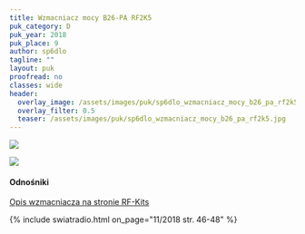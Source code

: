 ```yaml
---
title: Wzmacniacz mocy B26-PA RF2K5
puk_category: D
puk_year: 2018
puk_place: 9
author: sp6dlo
tagline: ""
layout: puk
proofread: no
classes: wide
header:
  overlay_image: /assets/images/puk/sp6dlo_wzmacniacz_mocy_b26_pa_rf2k5.jpg
  overlay_filter: 0.5
  teaser: /assets/images/puk/sp6dlo_wzmacniacz_mocy_b26_pa_rf2k5.jpg
---
```






 



![](assets/data/img/projects/2018-9-0.jpg) 


![](assets/img/work-in-progress.jpg) 


#### Odnośniki

[Opis wzmacniacza na stronie RF-Kits](https://rf-kit.de/index.php)

 



{% include swiatradio.html on_page="11/2018 str. 46-48" %}

 





 


